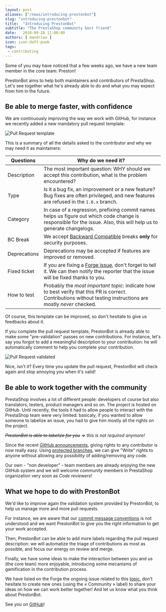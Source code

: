 ```yaml
---
layout: post
aliases: ["/news/introducing-prestonbot"]
slug: "introducing-prestonbot"
title:  "Introducing PrestonBot"
subtitle: "The PrestaShop community best friend"
date:   2016-09-26 11:00:00
authors: [ mandrieu ]
icon: icon-daft-punk
tags:
 - contributing
---
```


Some of you may have noticed that a few weeks ago, we have a new team member in the core team: Preston!

PrestonBot aims to help both maintainers and contributors of PrestaShop. Let's see together what he's already able to do and what you may expect from him in the future.

## Be able to merge faster, with confidence

We are continuously improving the way we work with GitHub, for instance we recently added a new mandatory pull request template:

![Pull Request template](/assets/images/2016/09/pull_request_template.png)

This is a summary of all the details asked to the contributor and why we may need it as maintainers:

| Questions | Why do we need it?
|----------|-------------
| Description | The most important question: WHY should we accept this contribution, what is the problem encountered?
| Type | Is it a bug fix, an improvement or a new feature? Bug fixes are often privileged, and new features are refused in the `1.6.x` branch.
| Category | In case of a regression, prefixing commit names helps us figure out which code change is responsible for the issue. Also, this will help us to generate changelogs.
| BC Break | We accept [Backward Compatible](https://en.wikipedia.org/wiki/Backward_compatibility#Bugwards_compatible) breaks **only** for security purposes.
| Deprecations | Deprecations may be accepted if features are improved or removed.
| Fixed ticket | If you are fixing a [Forge issue](http://forge.prestashop.com/), don't forget to tell it. We can then notify the reporter that the issue will be fixed thanks to you.
| How to test | Probably the *most important topic*: indicate how to best verify that this PR is correct. Contributions without testing instructions are mostly *never* checked.

Of course, this template can be improved, so don't hesitate to give us feedbacks about it.

If you complete the pull request template, PrestonBot is already able to make some "pre-validation" passes on new contributions. For instance, let's say you forgot to add a meaningful description to your contribution: he will automatically comment to help you complete your contribution.

![Pull Request validated](/assets/images/2016/09/pull_request_validated.png)

 Nice, isn't it? Every time you update the pull request, PrestonBot will check again and stop annoying you when it's valid!


## Be able to work together with the community

PrestaShop involves a lot of different people: developers of course but also translators, testers, product managers and so on.
The project is hosted on GitHub. Until recently, the tools it had to allow people to interact with the PrestaShop team were very limited:
basicaly, if you wanted to allow someone to labelize an issue, you had to give him mostly all the rights on the project.

*~~PrestonBot is able to labelize for you~~ => this is not required anymore!*

Since the recent [GitHub announcements](https://github.com/blog/2256-a-whole-new-github-universe-announcing-new-tools-forums-and-features), giving rights to any contributor is now really easy. Using [protected branches](https://help.github.com/articles/about-protected-branches/), we can give "Write" rights to anyone without allowing any possibility of adding/removing any code.

Our own - "non developer" - team members are already enjoying the new GitHub system and we will welcome community members in PrestaShop organization very soon as *Code reviewers*!


## What we hope to do with PrestonBot


We'd like to improve again the validation system provided by PrestonBot, to help us manage more and more pull requests.

For instance, we are aware that our [commit message conventions](http://doc.prestashop.com/display/PS16/How+to+write+a+commit+message) is not understood and
we want PrestonBot to give you the right information to get your work accepted.

Then, PrestonBot can be able to add more labels regarding the pull request description: we will automatize the triage of contributions as most as possible,
and focus our energy on review and merge.

Finally, we have some ideas to make the interaction between you and us (the core team) more enjoyable, introducing some mecanisms of gamification in the contribution process.

We have listed on the Forge the ongoing issue related to this [topic](http://forge.prestashop.com/browse/BOOM-1363?jql=status%20%3D%20Open%20AND%20labels%20%3D%20Community), don’t hesitate to create new ones (using the « Community » label) to share your ideas on how we can work better together! And let us know what you think about PrestonBot.

See you on [GitHub](https://github.com/PrestaShop/PrestaShop)!
